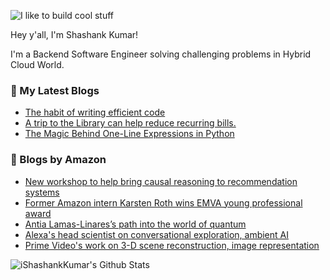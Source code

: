 ![I like to build cool stuff](https://res.cloudinary.com/dt8g3rhcy/image/upload/v1595929574/i_like_to_build_cool_shit._1_nzbwjh.png)

Hey y'all, I'm Shashank Kumar! 

I'm a Backend Software Engineer solving challenging problems in Hybrid Cloud World.

### 📕 My Latest Blogs
<!-- BLOG-POST-LIST:START -->
- [The habit of writing efficient code](https://medium.com/@ishashankkumar/the-habit-of-writing-efficient-code-153b05f04269?source=rss-d24dda280d5f------2)
- [A trip to the Library can help reduce recurring bills.](https://medium.com/swlh/a-trip-to-the-library-can-help-reduce-recurring-bills-23bca495cdf5?source=rss-d24dda280d5f------2)
- [The Magic Behind One-Line Expressions in Python](https://medium.com/swlh/the-magic-behind-one-line-expressions-in-python-816c10180c5c?source=rss-d24dda280d5f------2)
<!-- BLOG-POST-LIST:END -->

### 📕 Blogs by Amazon
<!-- AMAZON-BLOG-POST-LIST:START -->
- [New workshop to help bring causal reasoning to recommendation systems](https://www.amazon.science/blog/new-workshop-to-help-bring-causal-reasoning-to-recommendation-systems)
- [Former Amazon intern Karsten Roth wins EMVA young professional award](https://www.amazon.science/latest-news/former-amazon-intern-karsten-roth-wins-emva-young-professional-award)
- [Antia Lamas-Linares’s path into the world of quantum](https://www.amazon.science/working-at-amazon/antia-lamas-linaress-aws-quantum-networking)
- [Alexa&#39;s head scientist on conversational exploration, ambient AI](https://www.amazon.science/blog/alexas-head-scientist-on-conversational-exploration-ambient-ai)
- [Prime Video&#39;s work on 3-D scene reconstruction, image representation](https://www.amazon.science/blog/prime-videos-work-on-3-d-scene-reconstruction-image-representation)
<!-- AMAZON-BLOG-POST-LIST:END -->



<img align="center" alt="iShashankKumar's Github Stats" src="https://github-readme-stats.vercel.app/api?username=ishashankkumar&show_icons=true&hide_border=true" />
